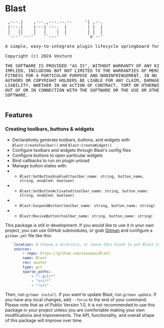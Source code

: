 # Blast

<pre>
 ,---.|    ,---.,---.--.--     '| ,--.
 |---.|    |---|`---.  |        | |  |
 |   ||    |   |    |  |        | |  |
 `---'`---'`   '`---'  `        `o`--'

A simple, easy-to-integrate plugin lifecycle springboard for Roblox plugins.

Copyright (c) 2024 Vexture

THE SOFTWARE IS PROVIDED "AS IS", WITHOUT WARRANTY OF ANY KIND, EXPRESS OR
IMPLIED, INCLUDING BUT NOT LIMITED TO THE WARRANTIES OF MERCHANTABILITY,
FITNESS FOR A PARTICULAR PURPOSE AND NONINFRINGEMENT. IN NO EVENT SHALL THE
AUTHORS OR COPYRIGHT HOLDERS BE LIABLE FOR ANY CLAIM, DAMAGES OR OTHER
LIABILITY, WHETHER IN AN ACTION OF CONTRACT, TORT OR OTHERWISE, ARISING FROM,
OUT OF OR IN CONNECTION WITH THE SOFTWARE OR THE USE OR OTHER DEALINGS IN THE
SOFTWARE.
 </pre>

## Features

### Creating toolbars, buttons & widgets

* Declaratively generate toolbars, buttons, and widgets with `Blast:CreateToolbar()` and `Blast:CreateWidget()`
* Configure toolbars and widgets through Blast's config files
* Configure buttons to open particular widgets
* Bind callbacks to run on plugin unload
* Manage button states with:
* * `Blast:SetButtonEnabled(toolbar_name: string, button_name, string, enabled: boolean)`
* * `Blast:SetButtonActivated(toolbar_name: string, button_name: string, enabled: boolean)`
* * `Blast:SuspendButton(toolbar_name: string, button_name: string)`
* * `Blast:ReviveButton(toolbar_name: string, button_name: string)`

This package is still in development. If you would like to use it in your own project, you can use GitHub submodules, or grab [Gitman](https://gitman.readthedocs.io/en/latest/)
and configure a `gitman.yml` file like this:

```yml
    location: # Choose a directory, or leave this blank to put Blast in the directory your `gitman.yml` file is occupying.
    sources:
        - repo: https://github.com/vexedaa/Blast
        name: Blast
        rev: master
        type: git
        sparse_paths:
            - "!.git/*"
            - "src/*"
            - "!src"
```

Then, run `gitman install`. If you want to update Blast, run `gitman update`. If you have any local changes, add `--force` to the end of your command.
Please note that as of Public Version 1.0, it is not recommended to use this package in your project unless you are comfortable making your own modifications and improvements.
The API, functionality, and overall shape of this package will improve over time.
